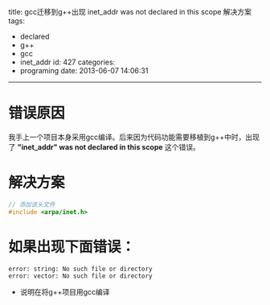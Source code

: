 title: gcc迁移到g++出现 inet_addr was not declared in this scope 解决方案
tags:
  - declared
  - g++
  - gcc
  - inet_addr
id: 427
categories:
  - programing
date: 2013-06-07 14:06:31
---
# 错误原因
我手上一个项目本身采用gcc编译。后来因为代码功能需要移植到g++中时，出现了 **"inet_addr" was not declared in this scope** 这个错误。

# 解决方案
```cpp
// 添加该头文件
#include <arpa/inet.h>
```

# 如果出现下面错误：
```text
error: string: No such file or directory
error: vector: No such file or directory
```
* 说明在将g++项目用gcc编译
